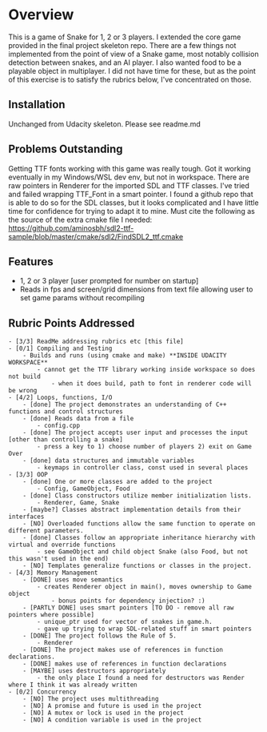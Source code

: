 # Overview
This is a game of Snake for 1, 2 or 3 players. I extended the core game provided in the final project skeleton repo.
There are a few things not implemented from the point of view of a Snake game, most notably collision detection between snakes, and an AI player. I also wanted food to be a playable object in multiplayer. I did not have time for these, but as the point of this exercise is to satisfy the rubrics below, I've concentrated on those.

## Installation
Unchanged from Udacity skeleton. Please see readme.md

## Problems Outstanding
Getting TTF fonts working with this game was really tough. Got it working eventually in my Windows/WSL dev env, but not in workspace.
There are raw pointers in Renderer for the imported SDL and TTF classes. I've tried and failed wrapping TTF_Font in a smart pointer. I found a github repo that is able to do so for the SDL classes, but it looks complicated and I have little time for confidence for trying to adapt it to mine.
Must cite the following as the source of the extra cmake file I needed:
https://github.com/aminosbh/sdl2-ttf-sample/blob/master/cmake/sdl2/FindSDL2_ttf.cmake

## Features
- 1, 2 or 3 player [user prompted for number on startup]
- Reads in fps and screen/grid dimensions from text file allowing user to set game params without recompiling

## Rubric Points Addressed
    - [3/3] ReadMe addressing rubrics etc [this file]
    - [0/1] Compiling and Testing
        - Builds and runs (using cmake and make) **INSIDE UDACITY WORKSPACE**
            - cannot get the TTF library working inside workspace so does not build
                - when it does build, path to font in renderer code will be wrong
    - [4/2] Loops, functions, I/O
        - [done] The project demonstrates an understanding of C++ functions and control structures
        - [done] Reads data from a file
            - config.cpp
        - [done] The project accepts user input and processes the input [other than controlling a snake]
            - press a key to 1) choose number of players 2) exit on Game Over
        - [done] data structures and immutable variables
            - keymaps in controller class, const used in several places
    - [3/3] OOP
        - [done] One or more classes are added to the project
            - Config, GameObject, Food
        - [done] Class constructors utilize member initialization lists.
            - Renderer, Game, Snake
        - [maybe?] Classes abstract implementation details from their interfaces
        - [NO] Overloaded functions allow the same function to operate on different parameters.
        - [done] Classes follow an appropriate inheritance hierarchy with virtual and override functions
            - see GameObject and child object Snake (also Food, but not this wasn't used in the end)
        - [NO] Templates generalize functions or classes in the project.
    - [4/3] Memory Management
        - [DONE] uses move semantics
            - creates Renderer object in main(), moves ownership to Game object
                - bonus points for dependency injection? :)
        - [PARTLY DONE] uses smart pointers [TO DO - remove all raw pointers where possible]
            - unique_ptr used for vector of snakes in game.h.
            - gave up trying to wrap SDL-related stuff in smart pointers
        - [DONE] The project follows the Rule of 5.
            - Renderer
        - [DONE] The project makes use of references in function declarations.
        - [DONE] makes use of references in function declarations
        - [MAYBE] uses destructors appropriately
            - the only place I found a need for destructors was Render where I think it was already written 
    - [0/2] Concurrency
        - [NO] The project uses multithreading
        - [NO] A promise and future is used in the project
        - [NO] A mutex or lock is used in the project
        - [NO] A condition variable is used in the project
